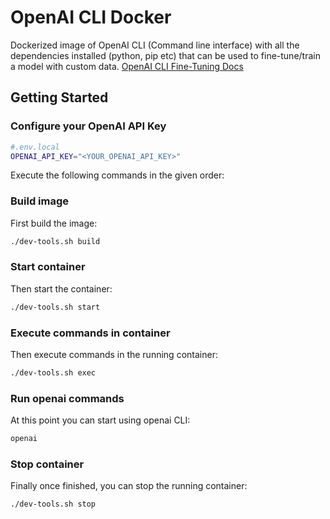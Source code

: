 # OpenAI CLI Docker

Dockerized image of OpenAI CLI (Command line interface) with all the dependencies installed (python, pip etc) that can be used to fine-tune/train a model with custom data. <a href="https://platform.openai.com/docs/guides/fine-tuning">OpenAI CLI Fine-Tuning Docs</a>

## Getting Started

### Configure your OpenAI API Key
``` bash
#.env.local
OPENAI_API_KEY="<YOUR_OPENAI_API_KEY>"
```


Execute the following commands in the given order:

### Build image
First build the image:
``` bash
./dev-tools.sh build
```

### Start container
Then start the container:
``` bash
./dev-tools.sh start
```

### Execute commands in container
Then execute commands in the running container:
``` bash
./dev-tools.sh exec
```

### Run openai commands
At this point you can start using openai CLI:
``` bash
openai
```

### Stop container
Finally once finished, you can stop the running container:
``` bash
./dev-tools.sh stop
```